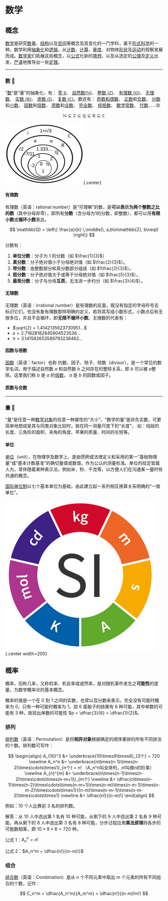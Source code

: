 # 数学

## 概念

[数学](https://zh.wikipedia.org/zh-hans/数学)是研究[数量](https://zh.wikipedia.org/zh-hans/量_(数学))、[结构](https://zh.wikipedia.org/zh-hans/数学结构)以及[空间](https://zh.wikipedia.org/zh-hans/空间_(数学))等概念及其变化的一门学科，属于[形式科学](https://zh.wikipedia.org/zh-hans/形式科学)的一种。数学利用[抽象化](https://zh.wikipedia.org/zh-hans/抽象化)和[逻辑](https://zh.wikipedia.org/zh-hans/形式科学)，从[计数](https://zh.wikipedia.org/zh-hans/计数)、[计算](https://zh.wikipedia.org/zh-hans/计算)、[量度](https://zh.wikipedia.org/zh-hans/量度)、对物体[形状](https://zh.wikipedia.org/zh-hans/形状)及[运动](https://zh.wikipedia.org/zh-hans/运动_(物理学))的观察发展而成。[数学家](https://zh.wikipedia.org/zh-hans/数学家)们拓展这些概念，以[公式](https://zh.wikipedia.org/wiki/公式)化新的[猜想](https://zh.wikipedia.org/zh-hans/猜想)，以及从选定的[公理](https://zh.wikipedia.org/zh-hans/公理)及[定义](https://zh.wikipedia.org/zh-hans/定义)出发，[严谨](https://zh.wikipedia.org/zh-hans/严谨)地推导出一些[定理](https://zh.wikipedia.org/zh-hans/定理)。

---

### 数 🔢

“[数](https://zh.wikipedia.org/zh-hans/数)”是“量”的抽象化，有：
[零 $\mathbb {0}$](https://zh.wikipedia.org/zh-hans/0)、
[自然数($\mathbb {N}$)](https://zh.wikipedia.org/zh-hans/自然数)、
[整数 ($\mathbb {Z}$)](https://zh.wikipedia.org/zh-hans/整数)、
[有理数 ($\mathbb {Q}$)](https://zh.wikipedia.org/zh-hans/有理数)、
[无理数](https://zh.wikipedia.org/zh-hans/无理数)、
[实数 ($\mathbb {R}$)](https://zh.wikipedia.org/zh-hans/实数)、
[虚数 ($\mathbb {I}$)](https://zh.wikipedia.org/zh-hans/虚数)、
[复数 ($\mathbb {C}$)](https://zh.wikipedia.org/zh-hans/复数_(数学))。数还有：
[奇数和偶数](https://zh.wikipedia.org/zh-hans/奇偶性_(数学))、
[正数](https://zh.wikipedia.org/zh-hans/正数)和[负数](https://zh.wikipedia.org/zh-hans/负数)、
[分数](https://zh.wikipedia.org/zh-hans/分数)和[小数](https://zh.wikipedia.org/zh-hans/小数)、
[因数](https://zh.wikipedia.org/zh-hans/因数)和[倍数](https://zh.wikipedia.org/zh-hans/倍数)、
[质数](https://zh.wikipedia.org/zh-hans/质数)和[合数](https://zh.wikipedia.org/zh-hans/合数)、
[完全数](https://zh.wikipedia.org/zh-hans/完全数)、
[规矩数](https://zh.wikipedia.org/zh-hans/规矩数)、
[数学常数](https://zh.wikipedia.org/zh-hans/数学常数)、
[代数](https://zh.wikipedia.org/zh-hans/代数)……😵


$$
\mathbb{N} \subseteq \mathbb{Z} \subseteq \mathbb{Q} \subseteq \mathbb{R} \subseteq \mathbb{C}
$$

![各种各样的数](images/各种各样的数.png){.center}

#### 有理数

有理数（英语：rational number）是“可理解”的数，是**可以表示为两个整数之比的数**（其中分母非零），即所有**分数**（含分母为1的分数，即整数），都可以用**有限小数**或**循环小数**表达。

$$
\mathbb{Q} = \left\{ \frac{a}{b} \,\middle|\, a,b\in\mathbb{Z}, b\neq0 \right\}
$$

分数有：

1. **单位分数**：分子为 1 的分数（如 $\frac{1}{3}$​）
2. **真分数**：分子绝对值小于分母绝对值（如 $\frac{2}{3}$​）。
5. **带分数**：由整数部分和真分数部分组成（如 $1\frac{2}{3}$​）。
3. **假分数**：分子绝对值大于或等于分母绝对值（如 $\frac{5}{3}$​）。
4. **最简分数**：分子与分母**互质**，无法进一步约分（如 $\frac{3}{4}$​​）。

#### 无理数

无理数（英语：irrational number）是有理数的反面，既没有指定的字母符号去标识它们，也没有象有理数那样明确的定义，若将其写成小数形式，小数点后有无限多位，并且不会循环，即**无限不循环小数**。无理数的代表有：

- $\sqrt{2} = 1.4142135623730951…$
- $e = 2.71828182845904523536…$
- $\pi = 3.141592653589793238462…$

#### 因数与倍数

[因数](https://zh.wikipedia.org/zh-hans/因数)（英语：factor）也称 约数、因子、除子、除数（divisor），是一个常见的数学名词，用于描述自然数 $a$ 和自然数 $b$ 之间存在的整除关系，即 $b$ 可以被 $a$整除。这里我们称 $b$ 是 $a$ 的[倍数](https://zh.wikipedia.org/zh-hans/倍数)， $a$ 是 $b$ 的因数或因子。

#### 质数与合数

---

### 量 📏

“[量](https://zh.wikipedia.org/zh-hans/量_(数学))”是任意一种[数学对象](https://zh.wikipedia.org/zh-hans/数学对象)的任意一种属性的“大小”。“数学的量”是非负实数，可更简单地想成是其与同类对象比较时，放在同一测量尺度下的“长度”， 如：线段的长度、三角形的面积、夹角的角度、苹果的质量、时间的长短等。

#### 单位

[单位](https://zh.wikipedia.org/wiki/计量单位)（unit），在物理学及数学上，是由惯例或法律定义和采用的某一“基础物理量”或“基本计数基准”的确切量值或数值，作为公认的测量标准。单位的给定皆属人为，常伴随着某种表示法，例如米、秒、千克等，以方便人们在沟通某一量时有共通的概念。

[国际单位制](https://zh.wikipedia.org/wiki/国际单位制)以七个基本单位为基础，由此建立起一系列相互换算关系明确的“一致单位”。

![国际单位制基本单位](images/国际单位制基本单位.png){.center width=200}

## 概率

概率，旧称几率，又称机率、机会率或或然率，是对随机事件发生之**可能性**的度量，为数学概率论的基本概念。

概率的值是一个在 0 到 1 之间的实数，也常以百分数来表示。完全没有可能时概率为 0，只有一种可能时概率为 1。投 6 面骰子的结果有 6 种可能，其中单数的可能有 3 种，故投出单数的可能性 $p = \dfrac{3}{6} = \dfrac{1}{2}$。

### 排列

[排列数](https://zh.wikipedia.org/zh-hans/排列)（英语：Permutation）是将**相异对象**根据确定的顺序重排的所有不同排法的个数。排列数可写作：

$$
 \begin{align} A_{10}^3 &= \underbrace{10\times9\times8}_{3个} = 720 \newline A_n^n &= \underbrace{n\times(n-1)\times(n-2)\times\cdots\times1}_{n个} = n! （A_n^n叫全排列，n!叫做n的阶乘） \newline  A_{n}^{m} &= \underbrace{n\times(n-1)\times(n-2)\times\cdots\times(n-m+1)}_{m个} \newline &= \dfrac{n\times(n-1)\times(n-2)\times\cdots\times(n-m+1)\times(n-m)\times(n-m-1)\times(n-m-2)\times\cdots\times1}{(n-m)\times(n-m-1)\times(n-m-2)\times\cdots\times1} \newline &= \dfrac{n!}{(n-m)!} \end{align}
$$

例如：10 个人比赛前 3 名的排列数。

解答：从 10 人中选出第 1 名有 10 种可能，从剩下的 9 人中选出第 2 名有 9 种可能，再从剩下的 8 人中选出第 3 名有 8 种可能，分步过程应用**乘法原理**将各步的可能数相乘，即 $10\times9\times8=720$ 种。

公式 1：$A_n^n = n!$

公式 2：$A_n^m = \dfrac{n!}{(n-m)!}$

### 组合

[组合数](https://zh.wikipedia.org/zh-hans/组合)（英语：Combination）是从 n 个不同元素中取出 m 个元素的所有不同组合的个数，记作：

$$
C_n^m = \dfrac{A_n^m}{A_m^m} = \dfrac{n!}{(n-m)!m!}
$$

